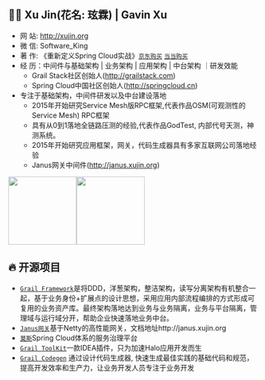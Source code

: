 ## 👨‍🚒 Xu Jin(花名: 玹霖) | Gavin Xu

- 网   站: http://xujin.org
- 微   信: Software_King
- 著   作: 《重新定义Spring Cloud实战》[`京东购买`](https://item.jd.com/12447280.html) [`当当购买`](http://product.dangdang.com/25348282.html)
- 经   历：中间件与基础架构 | 业务架构 | 应用架构 | 中台架构 ｜研发效能
    - Grail Stack社区创始人(http://grailstack.com)
    - Spring Cloud中国社区创始人(http://springcloud.cn)
- 专注于基础架构，中间件研发以及中台建设落地
    - 2015年开始研究Service Mesh版RPC框架,代表作品OSM(可观测性的Service Mesh) RPC框架
    - 具有从0到1落地全链路压测的经验,代表作品GodTest, 内部代号天测，神测系统。
    - 2015年开始研究应用框架，网关，代码生成器具有多家互联网公司落地经验
    - Janus网关中间件(http://janus.xujin.org)
  
<img align="" height="137px" src="https://github-readme-stats.vercel.app/api?username=SoftwareKing&hide_title=false&hide_border=false&show_icons=true&include_all_commits=true&line_height=21&bg_color=0,EC6C6C,FFD479,FFFC79,73FA79&theme=graywhite&locale=cn" /><img align="" height="137px" src="https://github-readme-stats.vercel.app/api/top-langs/?username=SoftwareKing&hide_title=false&hide_border=false&layout=compact&bg_color=0,73FA79,73FDFF,D783FF&theme=graywhite&locale=cn" />

## 🔥 开源项目

 - [`Grail Framework`](https://itgrail.com/docs?id=7&version=1.0)是将DDD，洋葱架构，整洁架构，读写分离架构有机整合一起，基于业务身份+扩展点的设计思想，采用应用内部流程编排的方式形成可复用的业务资产库。最终架构落地达到业务与业务隔离，业务与平台隔离，管理域与运行域分开，帮助企业快速落地业务中台。
 - [`Janus网关`](https://github.com/GrailStack/Janus)基于Netty的高性能网关，文档地址http://janus.xujin.org
 - [`莫斯`](https://github.com/SpringCloud/Moss)Spring Cloud体系的服务治理平台
 - [`Grail ToolKit`](https://xujin.org/projects/halo-toolkit/overview/)一款IDEA插件，只为加速Halo应用开发而生
 - [`Grail Codegen`](https://xujin.org/projects/halo-codegen/overview/) 通过设计代码生成器, 快速生成最佳实践的基础代码和规范，提高开发效率和生产力，让业务开发人员专注于业务开发
